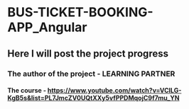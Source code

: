 # BUS-TICKET-BOOKING-APP_Angular

## Here I will post the project progress

### The author of the project - LEARNING PARTNER

#### The course - https://www.youtube.com/watch?v=VClLG-KgB5s&list=PL7JmcZV0UQtXXy5vfPPDMqojC9f7mu_YN
